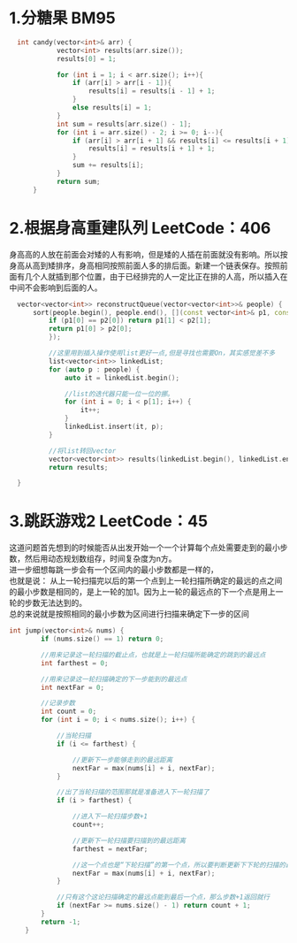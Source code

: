 # 1.分糖果 BM95  
```cpp
  int candy(vector<int>& arr) {
            vector<int> results(arr.size());
            results[0] = 1;

            for (int i = 1; i < arr.size(); i++){
                if (arr[i] > arr[i - 1]){
                    results[i] = results[i - 1] + 1;
                }
                else results[i] = 1;
            }
            int sum = results[arr.size() - 1];
            for (int i = arr.size() - 2; i >= 0; i--){
                if (arr[i] > arr[i + 1] && results[i] <= results[i + 1]){
                    results[i] = results[i + 1] + 1;
                }
                sum += results[i];
            }
            return sum;
      }
```
# 2.根据身高重建队列   LeetCode：406  
身高高的人放在前面会对矮的人有影响，但是矮的人插在前面就没有影响。所以按身高从高到矮排序，身高相同按照前面人多的排后面。新建一个链表保存。按照前面有几个人就插到那个位置，由于已经排完的人一定比正在排的人高，所以插入在中间不会影响到后面的人。
```cpp  
  vector<vector<int>> reconstructQueue(vector<vector<int>>& people) {
      sort(people.begin(), people.end(), [](const vector<int>& p1, const vector<int>& p2) {
          if (p1[0] == p2[0]) return p1[1] < p2[1];
          return p1[0] > p2[0];
          });

          //这里用到插入操作使用list更好一点,但是寻找也需要On，其实感觉差不多
          list<vector<int>> linkedList;   
          for (auto p : people) {
              auto it = linkedList.begin();

              //list的迭代器只能一位一位的挪。
              for (int i = 0; i < p[1]; i++) {
                  it++;
              }
              linkedList.insert(it, p);
          }

          //将list转回vector
          vector<vector<int>> results(linkedList.begin(), linkedList.end());
          return results;

  }
```  
# 3.跳跃游戏2 LeetCode：45  
这道问题首先想到的时候能否从出发开始一个一个计算每个点处需要走到的最小步数，然后用动态规划数组存，时间复杂度为n方。  
进一步细想每跳一步会有一个区间内的最小步数都是一样的，  
也就是说：
从上一轮扫描完以后的第一个点到上一轮扫描所确定的最远的点之间的最小步数是相同的，是上一轮的加1。因为上一轮的最远点的下一个点是用上一轮的步数无法达到的。   
总的来说就是按照相同的最小步数为区间进行扫描来确定下一步的区间
```cpp  
int jump(vector<int>& nums) {
        if (nums.size() == 1) return 0;

        //用来记录这一轮扫描的截止点，也就是上一轮扫描所能确定的跳到的最远点
        int farthest = 0;

        //用来记录这一轮扫描确定的下一步能到的最远点
        int nextFar = 0;

        //记录步数
        int count = 0;
        for (int i = 0; i < nums.size(); i++) {

            //当轮扫描
            if (i <= farthest) {

                //更新下一步能够走到的最远距离
                nextFar = max(nums[i] + i, nextFar);
            }

            //出了当轮扫描的范围那就是准备进入下一轮扫描了
            if (i > farthest) {

                //进入下一轮扫描步数+1
                count++;

                //更新下一轮扫描要扫描到的最远距离
                farthest = nextFar;

                //这一个点也是“下轮扫描”的第一个点，所以要判断更新下下轮的扫描的最远距离
                nextFar = max(nums[i] + i, nextFar);
            }

            //只有这个这论扫描确定的最远点能到最后一个点，那么步数+1返回就行
            if (nextFar >= nums.size() - 1) return count + 1;
        }
        return -1;
    }
```
